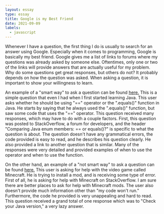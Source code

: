 ```yaml
---
layout: essay
type: essay
title: Google is my Best Friend
date: 2021-09-09
labels:
  - javascript
---
```


Whenever I have a question, the first thing I do is usually to search for an answer using Google. Especially when it comes to programming, Google is basically my best friend. Google gives me a list of links to forums where my questions was already asked by someone else. Oftentimes, only one or two of the links will provide answers that are actually useful for my problem. Why do some questions get great responses, but others do not? It probably depends on how the question was asked. When asking a question, it is important to show your willingness to learn.

An example of a "smart way" to ask a question can be found [here.](https://stackoverflow.com/questions/1750435/comparing-java-enum-members-or-equals/2937561#2937561) This is a simple question that even I had when I first started learning Java. This user asks whether he should be using "==" operator or the ".equals()" function in Java. He starts by saying that he always used the ".equals()" function, but saw some code that uses the "==" operator. This question received many responses, which may have to do with a couple factors. First, this question was posted to StackOverflow, a forum for developers, and the header "Comparing Java enum members: == or equals()?" is specific to what the question is about. The question doesn't have any grammatical errors, the code provided is easy to read, and he describes his question clearly. He also provided a link to another question that is similar. Many of the responses were very detailed and provided examples of when to use the operator and when to use the function.

On the other hand, an example of a "not smart way" to ask a question can be found [here.](https://stackoverflow.com/questions/67555395/minecraft-mod-wont-launch) This user is asking for help with the video game called Minecraft. He is trying to install a mod, and is receiving some type of error. First of all, he is asking for help with Minecraft on StackOverflow. I am sure there are better places to ask for help with Minecraft mods. The user also doesn't provide much information other than "my code won't run." Furthermore, the code he provided is very unappealing and hard to read. This question received a grand total of one response which was to "Check your Java version," a very lazy answer.
